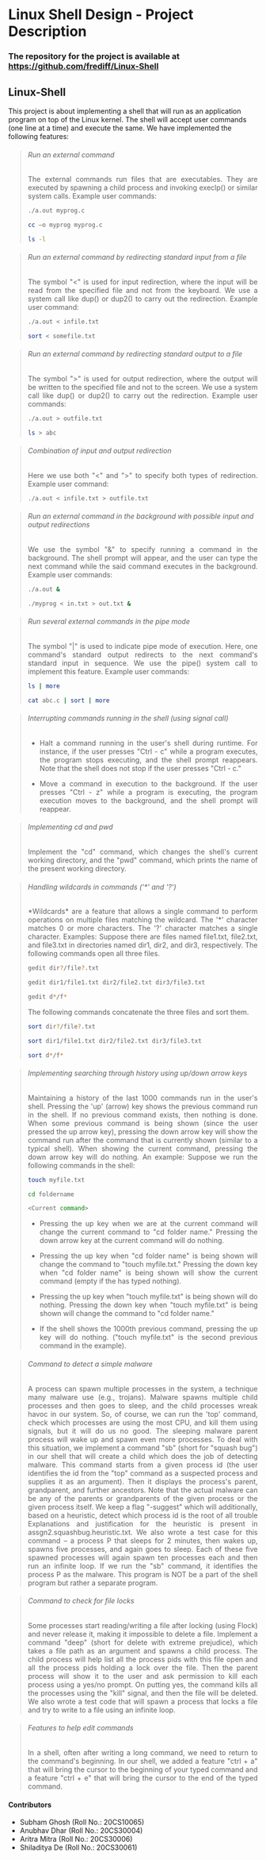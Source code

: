  

# Linux Shell Design - Project Description

### The repository for the project is available at https://github.com/frediff/Linux-Shell

## Linux-Shell 

This project is about implementing a shell that will run as an application program on top of the Linux kernel. The shell will accept user commands (one line at a time) and execute the same. We have implemented the following features:

> ###### Run an external command
>
> <p align="justify">The external commands run files that are executables. They are executed by spawning a child process and invoking execlp() or similar system calls. Example user commands:</p>
>
> ```bash
> ./a.out myprog.c
> 
> cc –o myprog myprog.c
> 
> ls -l
> ```

> ###### Run an external command by redirecting standard input from a file
>
> <p align="justify">The symbol "&lt;" is used for input redirection, where the input will be read from the specified file and not from the keyboard. We use a system call like dup() or dup2() to carry out the redirection. Example user command:</p>
>
> ```bash
> ./a.out < infile.txt
> 
> sort < somefile.txt
> ```

> ###### Run an external command by redirecting standard output to a file
>
> <p align="justify">The symbol "&gt;" is used for output redirection, where the output will be written to the specified file and not to the screen. We use a system call like dup() or dup2() to carry out the redirection. Example user commands:</p>
>
> ```bash
> ./a.out > outfile.txt
> 
> ls > abc
> ```

> ###### Combination of input and output redirection
>
> <p align="justify">Here we use both "&lt;" and "&gt;" to specify both types of redirection. Example user command:</p>
>
> ```bash
> ./a.out < infile.txt > outfile.txt
> ```

> ###### Run an external command in the background with possible input and output redirections
>
> <p align="justify">We use the symbol "&amp;" to specify running a command in the background. The shell prompt will appear, and the user can type the next command while the said command executes in the background. Example user commands:</p>
>
> ```bash
> ./a.out &
> 
> ./myprog < in.txt > out.txt &
> ```

> ###### Run several external commands in the pipe mode
>
> <p align="justify">The symbol "|" is used to indicate pipe mode of execution. Here, one command's standard output redirects to the next command's standard input in sequence. We use the pipe() system call to implement this feature. Example user commands:</p>
>
> ```bash
> ls | more
> 
> cat abc.c | sort | more
> ```

> ###### Interrupting commands running in the shell (using signal call)
>
> - <p align="justify">Halt a command running in the user's shell during runtime. For instance, if the user presses "Ctrl - c" while a program executes, the program stops executing, and the shell prompt reappears. Note that the shell does not stop if the user presses "Ctrl - c."</p>
> - <p align="justify">Move a command in execution to the background. If the user presses "Ctrl - z" while a program is executing, the program execution moves to the background, and the shell prompt will reappear.</p>

> ###### Implementing cd and pwd
>
> <p align="justify">Implement the "cd" command, which changes the shell's current working directory, and the "pwd" command, which prints the name of the present working directory.</p>

> ###### Handling wildcards in commands ('*' and '?')
>
> <p align="justify">*Wildcards* are a feature that allows a single command to perform operations on multiple files matching the wildcard. The '*' character matches 0 or more characters. The '?' character matches a single character. Examples: Suppose there are files named file1.txt, file2.txt, and file3.txt in directories named dir1, dir2, and dir3, respectively. The following commands open all three files.</p>
>
> ```bash
> gedit dir?/file?.txt
> ```
>
> ```bash
> gedit dir1/file1.txt dir2/file2.txt dir3/file3.txt
> ```
>
> ```bash
> gedit d*/f*
> ```
>
> <p align="justify">The following commands concatenate the three files and sort them.</p>
>
> ```bash
> sort dir?/file?.txt
> ```
>
> ```bash
> sort dir1/file1.txt dir2/file2.txt dir3/file3.txt
> ```
>
> ```bash
> sort d*/f*
> ```

> ###### Implementing searching through history using up/down arrow keys
>
> <p align="justify">Maintaining a history of the last 1000 commands run in the user's shell. Pressing the 'up' (arrow) key shows the previous command run in the shell. If no previous command exists, then nothing is done. When some previous command is being shown (since the user pressed the up arrow key), pressing the down arrow key will show the command run after the command that is currently shown (similar to a typical shell). When showing the current command, pressing the down arrow key will do nothing. An example: Suppose we run the following commands in the shell:</p>
>
> ```bash
> touch myfile.txt
> 
> cd foldername
> 
> <Current command>
> ```
>
> - <p align="justify">Pressing the up key when we are at the current command will change the current command to "cd folder name." Pressing the down arrow key at the current command will do nothing.</p>
> - <p align="justify">Pressing the up key when "cd folder name" is being shown will change the command to "touch myfile.txt." Pressing the down key when "cd folder name" is being shown will show the current command (empty if the has typed nothing).</p>
> - <p align="justify">Pressing the up key when "touch myfile.txt" is being shown will do nothing. Pressing the down key when "touch myfile.txt" is being shown will change the command to "cd folder name."</p>
> - <p align="justify">If the shell shows the 1000th previous command, pressing the up key will do nothing. ("touch myfile.txt" is the second previous command in the example).</p>

> ###### Command to detect a simple malware
>
> <p align="justify">A process can spawn multiple processes in the system, a technique many malware use (e.g., trojans). Malware spawns multiple child processes and then goes to sleep, and the child processes wreak havoc in our system. So, of course, we can run the 'top' command, check which processes are using the most CPU, and kill them using signals, but it will do us no good. The sleeping malware parent process will wake up and spawn even more processes. To deal with this situation, we implement a command "sb" (short for "squash bug") in our shell that will create a child which does the job of detecting malware. This command starts from a given process id (the user identifies the id from the "top" command as a suspected process and supplies it as an argument). Then it displays the process's parent, grandparent, and further ancestors. Note that the actual malware can be any of the parents or grandparents of the given process or the given process itself. We keep a flag "-suggest" which will additionally, based on a heuristic, detect which process id is the root of all trouble Explanations and justification for the heuristic is present in assgn2.squashbug.heuristic.txt. We also wrote a test case for this command – a process P that sleeps for 2 minutes, then wakes up, spawns five processes, and again goes to sleep. Each of these five spawned processes will again spawn ten processes each and then run an infinite loop. If we run the "sb" command, it identifies the process P as the malware. This program is NOT be a part of the shell program but rather a separate program.</p>

> ###### Command to check for file locks
>
> <p align="justify">Some processes start reading/writing a file after locking (using Flock) and never release it, making it impossible to delete a file. Implement a command "deep" (short for delete with extreme prejudice), which takes a file path as an argument and spawns a child process. The child process will help list all the process pids with this file open and all the process pids holding a lock over the file. Then the parent process will show it to the user and ask permission to kill each process using a yes/no prompt. On putting yes, the command kills all the processes using the "kill" signal, and then the file will be deleted. We also wrote a test code that will spawn a process that locks a file and try to write to a file using an infinite loop.</p>

> ###### Features to help edit commands
>
> <p align="justify">In a shell, often after writing a long command, we need to return to the command's beginning. In our shell, we added a feature "ctrl + a" that will bring the cursor to the beginning of your typed command and a feature "ctrl + e" that will bring the cursor to the end of the typed command.</p>

#### Contributors

- Subham Ghosh (Roll No.: 20CS10065)
- Anubhav Dhar (Roll No.: 20CS30004)
- Aritra Mitra (Roll No.: 20CS30006)
- Shiladitya De (Roll No.: 20CS30061)
